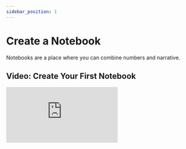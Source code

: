 ```yaml
---
sidebar_position: 1
---
```


# Create a Notebook

Notebooks are a place where you can combine numbers and narrative.

## Video: Create Your First Notebook

<div style={{position: 'relative', paddingBottom: '59.01639344262295%', height: 0}}>
  <iframe src="https://www.loom.com/embed/27c131850ed54615b246773895147596" frameBorder={0} webkitallowfullscreen mozallowfullscreen allowFullScreen style={{position: 'absolute', top: 0, left: 0, width: '100%', height: '100%'}} />
</div>

<br></br>

## Create a New Notebook

- To **create a notebook**, go to your workspace and click `Create Notebook` on the top right.

## Duplicate a Published Notebook

- To **duplicate a published notebook**, make sure you're signed in and visit the notebook you want to duplicate, then click `Duplicate Notebook` on the top right. <br></br>
  Take a look at our [Gallery of examples](/gallery) to find notebooks to duplicate.

## Duplicate Your Notebook

- To **duplicate your notebook**, on your workspace, hover the notebook you wish to duplicate, click the `•••` button on the right, and click `Duplicate`.

## Delete a Notebook

Delete a notebook forever.

- To **delete a notebook**, on your workspace, hover the notebook you wish to delete, click the `•••` button on the right, and click `Delete`.

## Export a Notebook

Download a copy of the contents of your notebook as a `json` file.

- To **export a notebook**, go to your workspace, hover the notebook you want to export, click the `•••` button on the right and click `Export`.

- To **import a notebook**, drag the `.json` file from your computer to any Decipad workspace.

<br></br>

---

# Continue Exploring:

- [Add blocks to your notebook](/docs/quick-start/blocks)
